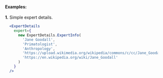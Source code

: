 #### Examples:

__1.__ Simple expert details.

```jsx
  <ExpertDetails
    expert={
      new ExpertDetails.ExpertInfo(
        'Jane Goodall',
        'Primatologist',
        'Anthropology',
        'https://upload.wikimedia.org/wikipedia/commons/c/cc/Jane_Goodall_2015.jpg',
        'https://en.wikipedia.org/wiki/Jane_Goodall'
      )
    }
  />
```